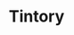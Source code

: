 ---
title: 'Tintory'
description: 'Generate accessible color palettes and check contrast ratios.'
icon: '🎨'
href: '/tools/tintory'
isFeatured: true
---